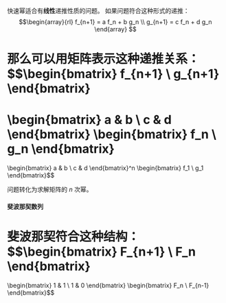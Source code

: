 快速幂适合有**线性**递推性质的问题。
如果问题符合这种形式的递推：
$$\begin{array}{rl}
  f_{n+1} = a f_n + b g_n \\
  g_{n+1} = c f_n + d g_n
\end{array}
$$

那么可以用矩阵表示这种递推关系：
$$\begin{bmatrix}
  f_{n+1} \\ g_{n+1}
\end{bmatrix}
=
\begin{bmatrix}
  a & b \\
  c & d
\end{bmatrix}
\begin{bmatrix}
f_n \\ g_n
\end{bmatrix}
=
\begin{bmatrix}
  a & b \\
  c & d
\end{bmatrix}^n
\begin{bmatrix}
f_1 \\ g_1
\end{bmatrix}$$

问题转化为求解矩阵的 $n$  次幂。


#### 斐波那契数列
斐波那契符合这种结构：
$$\begin{bmatrix}
  F_{n+1} \\ F_n
\end{bmatrix}
=
\begin{bmatrix}
  1 & 1 \\
  1 & 0
\end{bmatrix}
\begin{bmatrix}
  F_n \\ F_{n-1}
\end{bmatrix}$$
